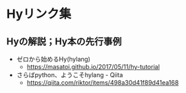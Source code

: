 # Hyリンク集

## Hyの解説；Hy本の先行事例

- ゼロから始めるHy(hylang)
  - https://masatoi.github.io/2017/05/11/hy-tutorial
- さらばpython、ようこそhylang - Qiita
  - https://qiita.com/riktor/items/498a30d41f89d41ea168
